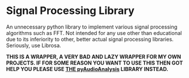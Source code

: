 # Signal Processing Library
An unnecessary python library to implement various signal processing algorithms such as FFT. Not intended for any use other than educational due to its inferiority to other, better actual signal processing libraries. Seriously, use Librosa.

**THIS IS A WRAPPER, A VERY BAD AND LAZY WRAPPER FOR MY OWN PROJECTS. IF FOR SOME REASON YOU WANT TO USE THIS THEN GOT HELP YOU PLEASE USE [THE pyAudioAnalysis](https://github.com/tyiannak/pyAudioAnalysis) LIBRARY INSTEAD.**
